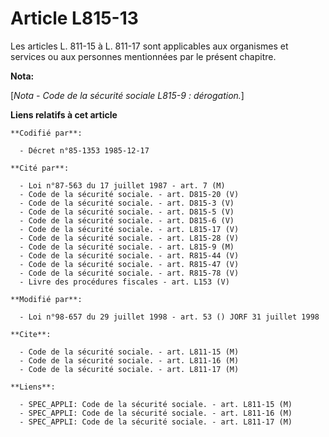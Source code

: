 # Article L815-13

Les articles L. 811-15 à L. 811-17 sont applicables aux organismes et services ou aux personnes mentionnées par le présent
chapitre.

**Nota:**

[*Nota - Code de la sécurité sociale L815-9 : dérogation.*]

**Liens relatifs à cet article**

	**Codifié par**:

	  - Décret n°85-1353 1985-12-17

	**Cité par**:

	  - Loi n°87-563 du 17 juillet 1987 - art. 7 (M)
	  - Code de la sécurité sociale. - art. D815-20 (V)
	  - Code de la sécurité sociale. - art. D815-3 (V)
	  - Code de la sécurité sociale. - art. D815-5 (V)
	  - Code de la sécurité sociale. - art. D815-6 (V)
	  - Code de la sécurité sociale. - art. L815-17 (V)
	  - Code de la sécurité sociale. - art. L815-28 (V)
	  - Code de la sécurité sociale. - art. L815-9 (M)
	  - Code de la sécurité sociale. - art. R815-44 (V)
	  - Code de la sécurité sociale. - art. R815-47 (V)
	  - Code de la sécurité sociale. - art. R815-78 (V)
	  - Livre des procédures fiscales - art. L153 (V)

	**Modifié par**:

	  - Loi n°98-657 du 29 juillet 1998 - art. 53 () JORF 31 juillet 1998

	**Cite**:

	  - Code de la sécurité sociale. - art. L811-15 (M)
	  - Code de la sécurité sociale. - art. L811-16 (M)
	  - Code de la sécurité sociale. - art. L811-17 (M)

	**Liens**:

	  - SPEC_APPLI: Code de la sécurité sociale. - art. L811-15 (M)
	  - SPEC_APPLI: Code de la sécurité sociale. - art. L811-16 (M)
	  - SPEC_APPLI: Code de la sécurité sociale. - art. L811-17 (M)
